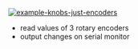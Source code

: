 [![example-knobs-just-encoders](https://github.com/newdigate/teensy-eurorack/actions/workflows/teensy-examples-knobs-just-encoders.yml/badge.svg)](https://github.com/newdigate/teensy-eurorack/actions/workflows/teensy-examples-knobs-just-encoders.yml)

* read values of 3 rotary encoders
* output changes on serial monitor
